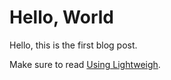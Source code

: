 # Hello, World

Hello, this is the first blog post.

Make sure to read [Using Lightweigh](/posts/using-lightweight.md).
